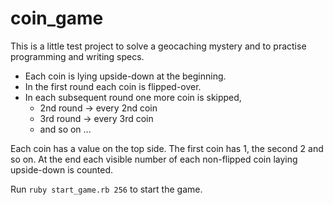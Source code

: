 # coin_game
This is a little test project to solve a geocaching mystery
and to practise programming and writing specs.

* Each coin is lying upside-down at the beginning. 
* In the first round each coin is flipped-over.
* In each subsequent round one more coin is skipped, 
  - 2nd round -> every 2nd coin
  - 3rd round -> every 3rd coin
  - and so on ...

Each coin has a value on the top side. The first coin has 1, the second 2 and so on. At the end each visible number of each non-flipped coin laying upside-down is counted. 

Run `ruby start_game.rb 256` to start the game.
